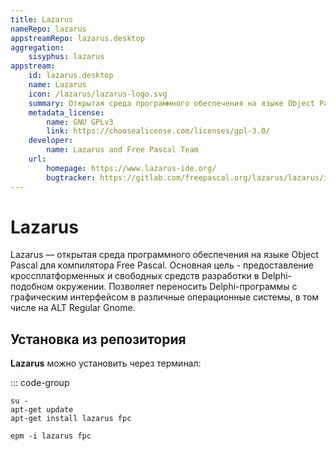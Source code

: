```yaml
---
title: Lazarus
nameRepo: lazarus
appstreamRepo: lazarus.desktop
aggregation: 
    sisyphus: lazarus
appstream:
    id: lazarus.desktop
    name: Lazarus
    icon: /lazarus/lazarus-logo.svg
    summary: Открытая среда программного обеспечения на языке Object Pascal для компилятора Free Pascal.
    metadata_license: 
        name: GNU GPLv3
        link: https://choosealicense.com/licenses/gpl-3.0/
    developer: 
        name: Lazarus and Free Pascal Team 
    url: 
        homepage: https://www.lazarus-ide.org/
        bugtracker: https://gitlab.com/freepascal.org/lazarus/lazarus/issues
---
```




# Lazarus

Lazarus — открытая среда программного обеспечения на языке Object Pascal для компилятора Free Pascal.
Основная цель - предоставление кроссплатформенных и свободных средств разработки в Delphi-подобном окружении. Позволяет переносить Delphi-программы с графическим интерфейсом в различные операционные системы, в том числе на ALT Regular Gnome.


## Установка из репозитория 

**Lazarus** можно установить через терминал:

::: code-group

```shell[apt-get]
su -
apt-get update
apt-get install lazarus fpc
```

```shell[epm]
epm -i lazarus fpc
```

